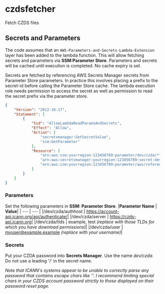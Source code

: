 # czdsfetcher
Fetch CZDS files
## Secrets and Parameters
The code assumes that an `AWS-Parameters-and-Secrets-Lambda-Extension` layer has been added to the lambda function. This will allow fetching secrets and parameters via **SSM:Parameter Store**. Parameters and secrets will be cached until execution is completed. No cache expiry is set.

Secrets are fetched by referencing AWS Secrets Manager secrets from Parameter Store parameters. In practice this involves placing a prefix to the secret-id before calling the Parameter Store cache.
The lambda execution role needs permission to access the secret as well as permission to read the secret prefix via the parameter store.
```json
{
    "Version": "2012-10-17",
    "Statement": [
        {
            "Sid": "AllowLambdaReadParamsAndSecrets",
            "Effect": "Allow",
            "Action": [
                "secretsmanager:GetSecretValue",
                "ssm:GetParameter"
            ],
            "Resource": [
                "arn:aws:ssm:yourregion:123456789:parameter/dev/czda/*",
                "arn:aws:secretsmanager:yourregion:123456789:secret:dev/czda-randomdigits",
                "arn:aws:ssm:yourregion:123456789:parameter/aws/reference/secretsmanager/dev/czda"
            ]
        }
    ]
}
```

### Parameters
Set the following parameters in **SSM: Parameter Store**.
|**Parameter Name** | **Value**|
| --- | --- |
|/dev/czda/authhost | https://account-api.icann.org/api/authenticate/|
|/dev/czda/server | https://czds-api.icann.org|
|/dev/czda/tlds | example, test _(replace with those TLDs for which you have download permissions)_|
|/dev/czda/user | myuser@example.example _(replace with your username)_|

### Secrets
Put your CZDA password into **Secrets Manager**. Use the name _dev/czda_. Do not use a leading '/' in the secret name.

_Note that ICANN's systems appear to be unable to correctly parse any password that contains escape chars like '\'. I recommend limiting special chars in your CZDS account password strictly to those displayed on their password reset page._

